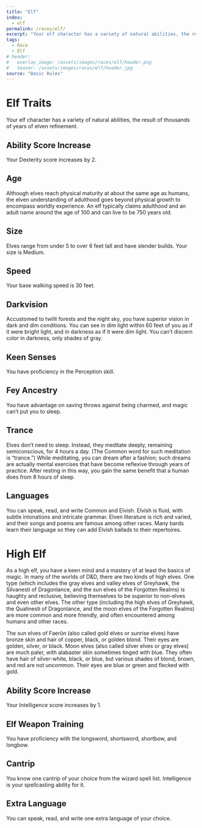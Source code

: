 ```yaml
---
title: "Elf"
index:
  - elf
permalink: /races/elf/
excerpt: "Your elf character has a variety of natural abilities, the result of thousands of years of elven refinement."
tags:
  - Race
  - Elf
# header:
#   overlay_image: /assets/images/races/elf/header.png
#   teaser: /assets/images/races/elf/header.jpg
source: "Basic Rules"
---
```


# Elf Traits
Your elf character has a variety of natural abilities, the result of thousands of years of elven refinement.

## Ability Score Increase
Your Dexterity score increases by 2.

## Age
Although elves reach physical maturity at about the same age as humans, the elven understanding of adulthood goes beyond physical growth to encompass worldly experience. An elf typically claims adulthood and an adult name around the age of 100 and can live to be 750 years old.

## Size
Elves range from under 5 to over 6 feet tall and have slender builds. Your size is Medium.

## Speed
Your base walking speed is 30 feet.

## Darkvision
Accustomed to twilit forests and the night sky, you have superior vision in dark and dim conditions. You can see in dim light within 60 feet of you as if it were bright light, and in darkness as if it were dim light. You can’t discern color in darkness, only shades of gray.

## Keen Senses
You have proficiency in the Perception skill.

## Fey Ancestry
You have advantage on saving throws against being charmed, and magic can’t put you to sleep.

## Trance
Elves don’t need to sleep. Instead, they meditate deeply, remaining semiconscious, for 4 hours a day. (The Common word for such meditation is “trance.”) While meditating, you can dream after a fashion; such dreams are actually mental exercises that have become reflexive through years of practice. After resting in this way, you gain the same benefit that a human does from 8 hours of sleep.

## Languages
You can speak, read, and write Common and Elvish. Elvish is fluid, with subtle intonations and intricate grammar. Elven literature is rich and varied, and their songs and poems are famous among other races. Many bards learn their language so they can add Elvish ballads to their repertoires.

# High Elf
As a high elf, you have a keen mind and a mastery of at least the basics of magic. In many of the worlds of D&D, there are two kinds of high elves. One type (which includes the gray elves and valley elves of Greyhawk, the Silvanesti of Dragonlance, and the sun elves of the Forgotten Realms) is haughty and reclusive, believing themselves to be superior to non-elves and even other elves. The other type (including the high elves of Greyhawk, the Qualinesti of Dragonlance, and the moon elves of the Forgotten Realms) are more common and more friendly, and often encountered among humans and other races.

The sun elves of Faerûn (also called gold elves or sunrise elves) have bronze skin and hair of copper, black, or golden blond. Their eyes are golden, silver, or black. Moon elves (also called silver elves or gray elves) are much paler, with alabaster skin sometimes tinged with blue. They often have hair of silver-white, black, or blue, but various shades of blond, brown, and red are not uncommon. Their eyes are blue or green and flecked with gold.

## Ability Score Increase
Your Intelligence score increases by 1.

## Elf Weapon Training
You have proficiency with the longsword, shortsword, shortbow, and longbow.

## Cantrip
You know one cantrip of your choice from the wizard spell list. Intelligence is your spellcasting ability for it.

## Extra Language
You can speak, read, and write one extra language of your choice.